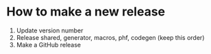 # How to make a new release

1. Update version number
2. Release shared, generator, macros, phf, codegen (keep this order)
3. Make a GitHub release
